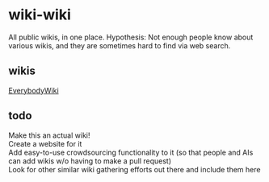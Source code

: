 # wiki-wiki
All public wikis, in one place. Hypothesis: Not enough people know about various wikis, and they are sometimes hard to find via web search.

## wikis
[EverybodyWiki](https://en.everybodywiki.com)



## todo
Make this an actual wiki!  
Create a website for it  
Add easy-to-use crowdsourcing functionality to it (so that people and AIs can add wikis w/o having to make a pull request)  
Look for other similar wiki gathering efforts out there and include them here  
